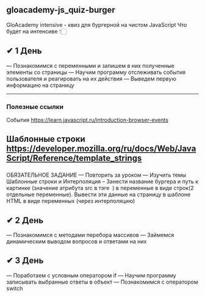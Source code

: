 ## gloacademy-js_quiz-burger
GloAcademy intensive - квиз для бургерной на чистом JavaScript
Что будет на интенсиве 👇🏻

## ✔ 1 День
— Познакомимся с переменными и запишем в них полученные элементы со страницы
— Научим программу отслеживать события пользователя и реагировать на их
действия
— Выведем первую информацию на страницу

---
### Полезные ссылки

События
https://learn.javascript.ru/introduction-browser-events

Шаблонные строки
https://developer.mozilla.org/ru/docs/Web/JavaScript/Reference/template_strings
---
###
ОБЯЗАТЕЛЬНОЕ ЗАДАНИЕ
— Повторить за уроком
— Изучить темы Шаблонные строки и Интерполяция
– Занести название бургера и путь к картинке (значение атрибута src в тэге <img> ) в переменные в виде строк(2 отдельные переменные).
Вывести эти данные на страницу в шаблоне HTML в виде переменных (через интерполяцию)


## ✔ 2 День
— Познакомимся с методами перебора массивов
— Займемся динамическим выводом вопросов и ответами на них

## ✔ 3 День
— Поработаем с условным оператором if
— Научим программу записывать выбранные ответы в объект
— Познакомимся с оператором switch
